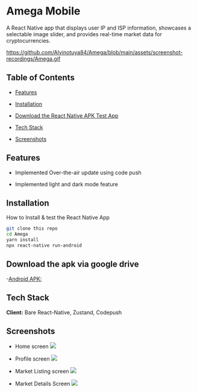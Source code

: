 # Amega Mobile

A React Native app that displays user IP and ISP information, showcases a selectable image slider, and provides real-time market data for cryptocurrencies.

https://github.com/Alvinotuya84/Amega/blob/main/assets/screenshot-recordings/Amega.gif

## Table of Contents

- [Features](#Features)
- [Installation](#Installation)
- [Download the React Native APK Test App](#Alternatively%download%the%React%Native%APK%Test%App)
- [Tech Stack](#Tech%Stack)

- [Screenshots](#Screenshots)

## Features

- Implemented Over-the-air update using code push

- Implemented light and dark mode feature

## Installation

How to Install & test the React Native App

```bash
git clone this repo
cd Amega
yarn install
npx react-native run-android
```

## Download the apk via google drive

-[Android APK: ](https://drive.google.com/file/d/1soClcjXzsSQZsHiXwWB2enm1rFBC3805/view?usp=sharing)

## Tech Stack

**Client:** Bare React-Native, Zustand, Codepush

## Screenshots

- Home screen
  ![](/assets/screenshot-recordings/Screenshot_1718774035.png)

- Profile screen
  ![](/assets/screenshot-recordings/Screenshot_1718777543.png)

- Market Listing screen
  ![](/assets/screenshot-recordings/Screenshot_1718774055.png)

- Market Details Screen
  ![](/assets/screenshot-recordings/Screenshot_1718774074.jpg)

